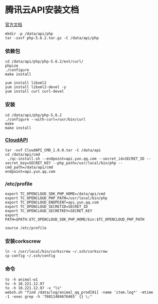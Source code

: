 # 腾讯云API安装文档
[官方文档](http://doc.yun.qq.com/)

``` shell
mkdir -p /data/api/php
tar -zxvf php-5.6.2.tar.gz -C /data/api/php
```
### 依赖包
``` shell
cd /data/api/php/php-5.6.2/ext/curl/
phpize
./configure
make install

yum install libxml2
yum install libxml2-devel -y
yum install curl curl-devel
```
### 安装
``` shell
cd /data/api/php/php-5.6.2
./configure --with-curl=/usr/bin/curl
make
make install
```
### [CloudAPI](http://qzonestyle.gtimg.cn/qzone/vas/opensns/res/doc/CloudAPI_CMD_1.0.0.tar)
``` shell
tar -xvf CloudAPI_CMD_1.0.0.tar -C /data/api
cd /data/api/cmd
 ./qc-install.sh --endpoint=api.yun.qq.com --secret_id=SECRET_ID --secret_key=SECRET_KEY --php_path=/usr/local/bin/php --cmd_path=/data/api/cmd
endpoint=api.yun.qq.com
``` 
### /etc/profile
``` shell
export TC_OPENCLOUD_SDK_PHP_HOME=/data/api/cmd
export TC_OPENCLOUD_PHP_PATH=/usr/local/bin/php
export TC_OPENCLOUD_ENDPOINT=api.yun.qq.com
export TC_OPENCLOUD_SECRETID=SECRET_ID
export TC_OPENCLOUD_SECRETKEY=SECRET_KEY
export PATH=$PATH:$TC_OPENCLOUD_SDK_PHP_HOME/bin:$TC_OPENCLOUD_PHP_PATH
```
```
source /etc/profile
```
### 安装corkscrew
``` shell
ln -s /usr/local/bin/corkscrew ~/.ssh/corkscrew
cp config ~/.ssh/config
```
### 命令
``` shell
to -h animal-w1
to -h 10.221.12.97
to -h 10.221.12.97 -x "ls"
websh.sh "find /data/log/animal_qq_prod[01] -name 'item.log*' -mtime -1 -exec grep -h '76011404676465' {} \;"
```
